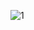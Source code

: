 ![1](https://cloud.githubusercontent.com/assets/16977501/14392140/9c00da20-fddd-11e5-858d-f747440ff76a.JPG)

